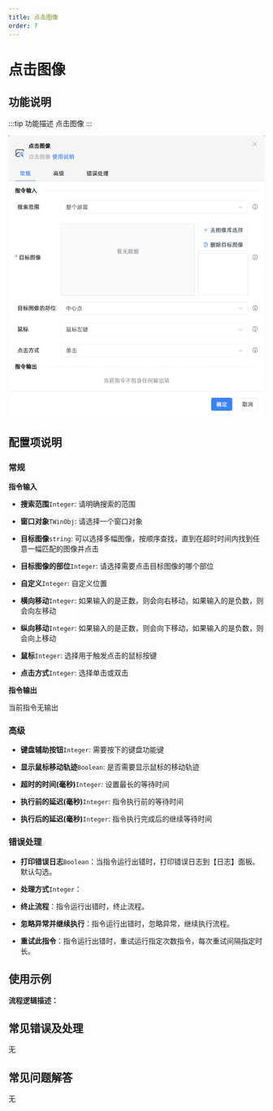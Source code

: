 ```yaml
---
title: 点击图像
order: 7
---
```


# 点击图像

## 功能说明

:::tip 功能描述
点击图像
:::

![点击图像](../../assets/点击图像_command.png)

## 配置项说明

### 常规

**指令输入**

- **搜索范围**`Integer`: 请明确搜索的范围

- **窗口对象**`TWinObj`: 请选择一个窗口对象

- **目标图像**`string`: 可以选择多幅图像，按顺序查找，直到在超时时间内找到任意一幅匹配的图像并点击

- **目标图像的部位**`Integer`: 请选择需要点击目标图像的哪个部位

- **自定义**`Integer`: 自定义位置

- **横向移动**`Integer`: 如果输入的是正数，则会向右移动，如果输入的是负数，则会向左移动

- **纵向移动**`Integer`: 如果输入的是正数，则会向下移动，如果输入的是负数，则会向上移动

- **鼠标**`Integer`: 选择用于触发点击的鼠标按键

- **点击方式**`Integer`: 选择单击或双击


**指令输出**

当前指令无输出

### 高级

- **键盘辅助按钮**`Integer`: 需要按下的键盘功能键

- **显示鼠标移动轨迹**`Boolean`: 是否需要显示鼠标的移动轨迹

- **超时的时间(毫秒)**`Integer`: 设置最长的等待时间

- **执行前的延迟(毫秒)**`Integer`: 指令执行前的等待时间

- **执行后的延迟(毫秒)**`Integer`: 指令执行完成后的继续等待时间

### 错误处理

- **打印错误日志**`Boolean`：当指令运行出错时，打印错误日志到【日志】面板。默认勾选。

- **处理方式**`Integer`：

 - **终止流程**：指令运行出错时，终止流程。

 - **忽略异常并继续执行**：指令运行出错时，忽略异常，继续执行流程。

 - **重试此指令**：指令运行出错时，重试运行指定次数指令，每次重试间隔指定时长。

## 使用示例

**流程逻辑描述：** 

## 常见错误及处理

无

## 常见问题解答

无

